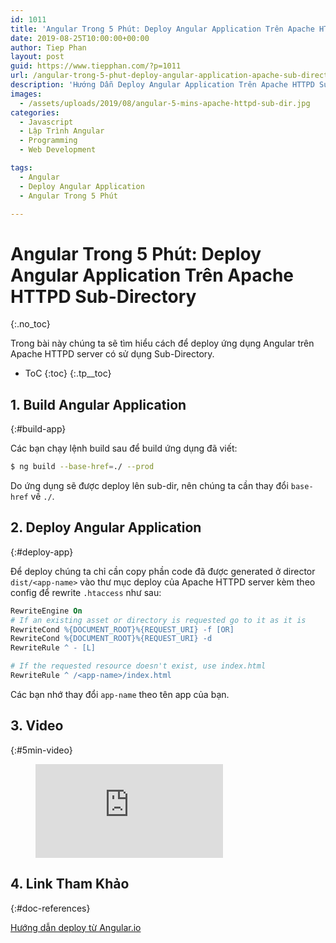 ```yaml
---
id: 1011
title: 'Angular Trong 5 Phút: Deploy Angular Application Trên Apache HTTPD Sub-Directory'
date: 2019-08-25T10:00:00+00:00
author: Tiep Phan
layout: post
guid: https://www.tiepphan.com/?p=1011
url: /angular-trong-5-phut-deploy-angular-application-apache-sub-directory/
description: 'Hướng Dẫn Deploy Angular Application Trên Apache HTTPD Sub-Directory'
images:
  - /assets/uploads/2019/08/angular-5-mins-apache-httpd-sub-dir.jpg
categories:
  - Javascript
  - Lập Trình Angular
  - Programming
  - Web Development

tags:
  - Angular
  - Deploy Angular Application
  - Angular Trong 5 Phút

---
```


# Angular Trong 5 Phút: Deploy Angular Application Trên Apache HTTPD Sub-Directory
{:.no_toc}

Trong bài này chúng ta sẽ tìm hiểu cách để deploy ứng dụng Angular trên Apache HTTPD server có sử dụng Sub-Directory.

* ToC
{:toc}
{:.tp__toc}

## 1. Build Angular Application
{:#build-app}

Các bạn chạy lệnh build sau để build ứng dụng đã viết:

```bash
$ ng build --base-href=./ --prod
```

Do ứng dụng sẽ được deploy lên sub-dir, nên chúng ta cần thay đổi `base-href` về `./`.

## 2. Deploy Angular Application
{:#deploy-app}

Để deploy chúng ta chỉ cần copy phần code đã được generated ở director `dist/<app-name>` vào thư mục deploy của Apache HTTPD server kèm theo config để rewrite `.htaccess` như sau:

```apache
RewriteEngine On
# If an existing asset or directory is requested go to it as it is
RewriteCond %{DOCUMENT_ROOT}%{REQUEST_URI} -f [OR]
RewriteCond %{DOCUMENT_ROOT}%{REQUEST_URI} -d
RewriteRule ^ - [L]

# If the requested resource doesn't exist, use index.html
RewriteRule ^ /<app-name>/index.html
```

Các bạn nhớ thay đổi `app-name` theo tên app của bạn.

## 3. Video
{:#5min-video}

<figure class="video_container">
  <iframe src="https://www.youtube.com/embed/r1IuIOYK_lA" frameborder="0" allowfullscreen="true"> </iframe>
</figure>

## 4. Link Tham Khảo
{:#doc-references}

<a href="https://angular.io/guide/deployment" target="_blank">Hướng dẫn deploy từ Angular.io</a>

